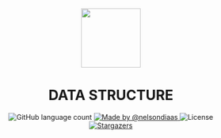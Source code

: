 <h1 align="center">
  <img src="https://user-images.githubusercontent.com/40550247/72228004-81071600-3581-11ea-9972-1cbe906001ed.png" width="120px" />
</h1>

<h1 align="center">
  DATA STRUCTURE
</h1>

<p align="center">
  <img alt="GitHub language count" src="https://img.shields.io/github/languages/count/nelsondiaas/data-structure?color=%2304D361">

  <a href="https://github.com/nelsondiaas">
    <img alt="Made by @nelsondiaas" src="https://img.shields.io/badge/made%20by-%40nelsondiaas-%2304D361">
  </a>

  <img alt="License" src="https://img.shields.io/badge/license-MIT-%2304D361">

  <a href="https://github.com/nelsondiaas/bookstore-api/stargazers">
    <img alt="Stargazers" src="https://img.shields.io/github/stars/nelsondiaas/data-structure?style=social">
  </a>
</p>